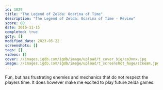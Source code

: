 ```yaml
---
id: 1029
title: "The Legend of Zelda: Ocarina of Time"
description: "The Legend of Zelda: Ocarina of Time - Review"
score: 80
date: 2016-11-15
completed: true
goty: []
modified_date: 2023-05-22
screenshots: []
tags: []
videos: []
cover: //images.igdb.com/igdb/image/upload/t_cover_big/co3nnx.jpg
image: //images.igdb.com/igdb/image/upload/t_screenshot_huge/sckeam.jpg
---
```

Fun, but has frustrating enemies and mechanics that do not respect the players time. It does however make me excited to play future zelda games.